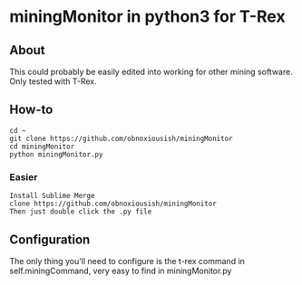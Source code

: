 # miningMonitor in python3 for T-Rex

## About

This could probably be easily edited into working for other mining software. Only tested with T-Rex. 

## How-to
	cd ~
	git clone https://github.com/obnoxiousish/miningMonitor
	cd miningMonitor
	python miningMonitor.py

### Easier
	Install Sublime Merge
	clone https://github.com/obnoxiousish/miningMonitor
	Then just double click the .py file

## Configuration
The only thing you'll need to configure is the t-rex command in self.miningCommand, very easy to find in miningMonitor.py
